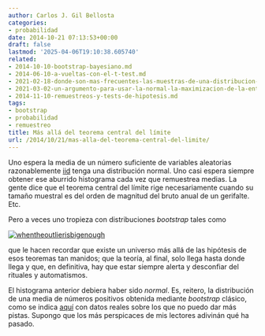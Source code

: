 ```yaml
---
author: Carlos J. Gil Bellosta
categories:
- probabilidad
date: 2014-10-21 07:13:53+00:00
draft: false
lastmod: '2025-04-06T19:10:38.605740'
related:
- 2014-10-10-bootstrap-bayesiano.md
- 2014-06-10-a-vueltas-con-el-t-test.md
- 2021-02-18-donde-son-mas-frecuentes-las-muestras-de-una-distribucion-en-dimensiones-altas.md
- 2021-03-02-un-argumento-para-usar-la-normal-la-maximizacion-de-la-entropia.md
- 2014-11-10-remuestreos-y-tests-de-hipotesis.md
tags:
- bootstrap
- probabilidad
- remuestreo
title: Más allá del teorema central del límite
url: /2014/10/21/mas-alla-del-teorema-central-del-limite/
---
```


Uno espera la media de un número suficiente de variables aleatorias razonablemente [iid](http://en.wikipedia.org/wiki/Independent_and_identically_distributed_random_variables) tenga una distribución normal. Uno casi espera siempre obtener ese aburrido histograma cada vez que remuestrea medias. La gente dice que el teorema central del límite rige necesariamente cuando su tamaño muestral es del orden de magnitud del bruto anual de un gerifalte. Etc.

Pero a veces uno tropieza con distribuciones _bootstrap_ tales como

[![whentheoutlierisbigenough](/wp-uploads/2014/10/whentheoutlierisbigenough.png#center)
](/wp-uploads/2014/10/whentheoutlierisbigenough.png#center)

que le hacen recordar que existe un universo más allá de las hipótesis de esos teoremas tan manidos; que la teoría, al final, solo llega hasta donde llega y que, en definitiva, hay que estar siempre alerta y desconfiar del rituales y automatismos.

El histograma anterior debiera haber sido _normal_. Es, reitero, la distribución de una media de números positivos obtenida mediante _bootstrap_ clásico, como se indica [aquí](https://datanalytics.com/2014/10/10/bootstrap-bayesiano/) con datos reales sobre los que no puedo dar más pistas. Supongo que los más perspicaces de mis lectores adivinán qué ha pasado.